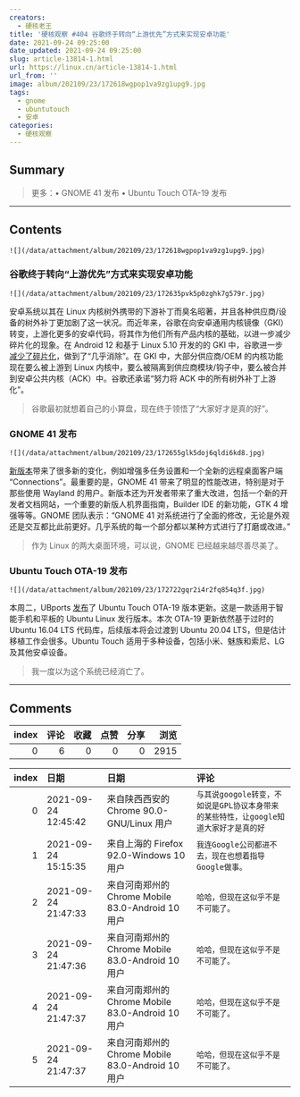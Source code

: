 ```yaml
---
creators:
  - 硬核老王
title: '硬核观察 #404 谷歌终于转向“上游优先”方式来实现安卓功能'
date: 2021-09-24 09:25:00
date_updated: 2021-09-24 09:25:00
slug: article-13814-1.html
url: https://linux.cn/article-13814-1.html
url_from: ''
image: album/202109/23/172618wgpop1va9zg1upg9.jpg
tags:
  - gnome
  - ubuntutouch
  - 安卓
categories:
  - 硬核观察
---
```


## Summary

> 更多：• GNOME 41 发布 • Ubuntu Touch OTA-19 发布

***

<!-- more -->

## Contents

`![](/data/attachment/album/202109/23/172618wgpop1va9zg1upg9.jpg)`

### 谷歌终于转向“上游优先”方式来实现安卓功能

`![](/data/attachment/album/202109/23/172635pvk5p0zghk7g579r.jpg)`

安卓系统以其在 Linux 内核树外携带的下游补丁而臭名昭著，并且各种供应商/设备的树外补丁更加剧了这一状况。而近年来，谷歌在向安卓通用内核镜像（GKI）转变，上游化更多的安卓代码，将其作为他们所有产品内核的基础，以进一步减少碎片化的现象。在 Android 12 和基于 Linux 5.10 开发的的 GKI 中，谷歌进一步[减少了碎片化](https://www.phoronix.com/scan.php?page=news_item&px=Android-Linux-Upstream-First)，做到了“几乎消除”。在 GKI 中，大部分供应商/OEM 的内核功能现在要么被上游到 Linux 内核中，要么被隔离到供应商模块/钩子中，要么被合并到安卓公共内核（ACK）中。谷歌还承诺“努力将 ACK 中的所有树外补丁上游化”。

> 
> 谷歌最初就想着自己的小算盘，现在终于领悟了“大家好才是真的好”。
> 
> 
> 

### GNOME 41 发布

`![](/data/attachment/album/202109/23/172655glk5doj6qldi6kd8.jpg)`

[新版本](https://help.gnome.org/misc/release-notes/41.0/)带来了很多新的变化，例如增强多任务设置和一个全新的远程桌面客户端 “Connections”。最重要的是，GNOME 41 带来了明显的性能改进，特别是对于那些使用 Wayland 的用户。新版本还为开发者带来了重大改进，包括一个新的开发者文档网站，一个重要的新版人机界面指南，Builder IDE 的新功能，GTK 4 增强等等。GNOME 团队表示：“GNOME 41 对系统进行了全面的修改，无论是外观还是交互都比此前更好。几乎系统的每一个部分都以某种方式进行了打磨或改进。”

> 
> 作为 Linux 的两大桌面环境，可以说，GNOME 已经越来越尽善尽美了。
> 
> 
> 

### Ubuntu Touch OTA-19 发布

`![](/data/attachment/album/202109/23/172722gqr2i4r2fq854q3f.jpg)`

本周二，UBports [发布](https://ubports.com/zh_CN/blog/ubports-1/post/ubuntu-touch-ota-19-release-3779)了 Ubuntu Touch OTA-19 版本更新。这是一款适用于智能手机和平板的 Ubuntu Linux 发行版本。本次 OTA-19 更新依然基于过时的 Ubuntu 16.04 LTS 代码库，后续版本将会过渡到 Ubuntu 20.04 LTS，但是估计移植工作会很多。Ubuntu Touch 适用于多种设备，包括小米、魅族和索尼、LG 及其他安卓设备。

> 
> 我一度以为这个系统已经消亡了。
> 
> 
>

***

## Comments


|   index |   评论 |   收藏 |   点赞 |   分享 |   浏览 |
|--------:|-------:|-------:|-------:|-------:|-------:|
|       0 |      6 |      0 |      0 |      0 |   2915 |

|   index | 日期                | 日期                                              | 评论                                                                                 |
|--------:|:--------------------|:--------------------------------------------------|:-------------------------------------------------------------------------------------|
|       0 | 2021-09-24 12:45:42 | 来自陕西西安的 Chrome 90.0-GNU/Linux 用户         | `与其说googole转变，不如说是GPL协议本身带来的某些特性，让google知道大家好才是真的好` |
|       1 | 2021-09-24 15:15:35 | 来自上海的 Firefox 92.0-Windows 10 用户           | `我连Google公司都进不去，现在也想着指导Google做事。`                                 |
|       2 | 2021-09-24 21:47:33 | 来自河南郑州的 Chrome Mobile 83.0-Android 10 用户 | `哈哈，但现在这似乎不是不可能了。`                                                   |
|       3 | 2021-09-24 21:47:36 | 来自河南郑州的 Chrome Mobile 83.0-Android 10 用户 | `哈哈，但现在这似乎不是不可能了。`                                                   |
|       4 | 2021-09-24 21:47:37 | 来自河南郑州的 Chrome Mobile 83.0-Android 10 用户 | `哈哈，但现在这似乎不是不可能了。`                                                   |
|       5 | 2021-09-24 21:47:37 | 来自河南郑州的 Chrome Mobile 83.0-Android 10 用户 | `哈哈，但现在这似乎不是不可能了。`                                                   |
